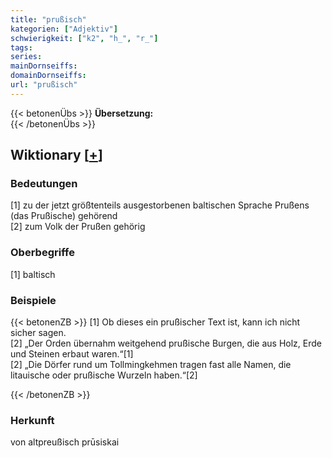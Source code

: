 ```yaml
---
title: "prußisch"
kategorien: ["Adjektiv"]
schwierigkeit: ["k2", "h_", "r_"]
tags:
series:
mainDornseiffs:
domainDornseiffs:
url: "prußisch"
---
```


{{< betonenÜbs >}}
**Übersetzung:**  
{{< /betonenÜbs >}}

## Wiktionary [[+](https://de.wiktionary.org/wiki/prußisch)]

### Bedeutungen
[1] zu der jetzt größtenteils ausgestorbenen baltischen Sprache Prußens (das Prußische) gehörend  
[2] zum Volk der Prußen gehörig  

### Oberbegriffe
[1] baltisch  

### Beispiele
{{< betonenZB >}}
[1] Ob dieses ein prußischer Text ist, kann ich nicht sicher sagen.  
[2] „Der Orden übernahm weitgehend prußische Burgen, die aus Holz, Erde und Steinen erbaut waren.“[1]  
[2] „Die Dörfer rund um Tollmingkehmen tragen fast alle Namen, die litauische oder prußische Wurzeln haben.“[2]  

{{< /betonenZB >}}
### Herkunft
von altpreußisch prūsiskai  



